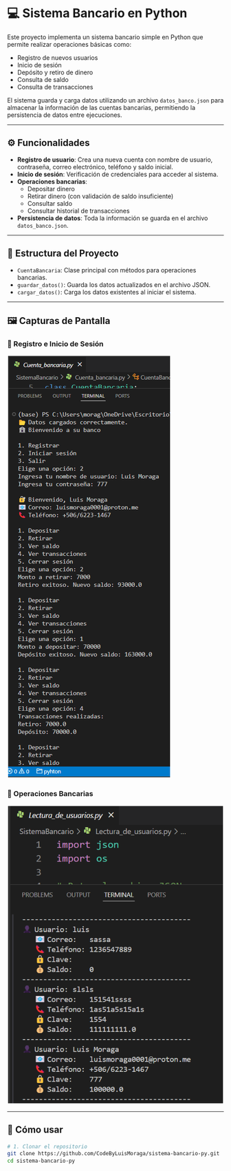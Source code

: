 # 💻 Sistema Bancario en Python

Este proyecto implementa un sistema bancario simple en Python que permite realizar operaciones básicas como:

- Registro de nuevos usuarios  
- Inicio de sesión  
- Depósito y retiro de dinero  
- Consulta de saldo  
- Consulta de transacciones  

El sistema guarda y carga datos utilizando un archivo `datos_banco.json` para almacenar la información de las cuentas bancarias, permitiendo la persistencia de datos entre ejecuciones.

---

## ⚙️ Funcionalidades

- **Registro de usuario**: Crea una nueva cuenta con nombre de usuario, contraseña, correo electrónico, teléfono y saldo inicial.  
- **Inicio de sesión**: Verificación de credenciales para acceder al sistema.  
- **Operaciones bancarias**:
  - Depositar dinero  
  - Retirar dinero (con validación de saldo insuficiente)  
  - Consultar saldo  
  - Consultar historial de transacciones  
- **Persistencia de datos**: Toda la información se guarda en el archivo `datos_banco.json`.

---

## 📁 Estructura del Proyecto

- `CuentaBancaria`: Clase principal con métodos para operaciones bancarias.  
- `guardar_datos()`: Guarda los datos actualizados en el archivo JSON.  
- `cargar_datos()`: Carga los datos existentes al iniciar el sistema.

---

## 🖼️ Capturas de Pantalla

### 📌 Registro e Inicio de Sesión 
![Operaciones Bancarias](https://github.com/CodeByLuisMoraga/sistema-bancario-py/blob/main/Screenshot%202025-05-05%20143200.png?raw=true)

### 📌 Operaciones Bancarias
![Registro e Inicio de Sesión](https://github.com/CodeByLuisMoraga/sistema-bancario-py/blob/main/Screenshot%202025-05-05%20142854.png?raw=true)

---

## 🚀 Cómo usar

```bash
# 1. Clonar el repositorio
git clone https://github.com/CodeByLuisMoraga/sistema-bancario-py.git
cd sistema-bancario-py
